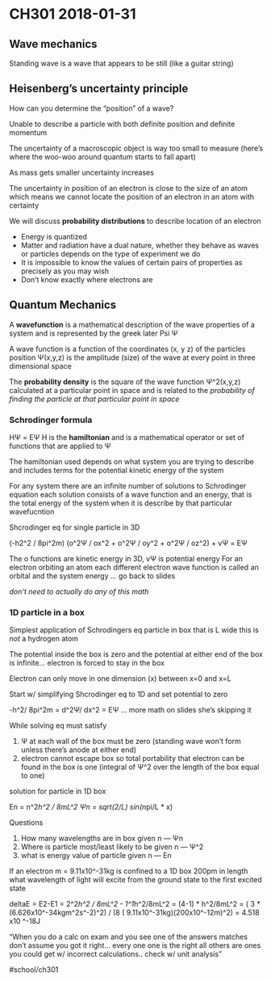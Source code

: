 # CH301 2018-01-31
## Wave mechanics 
Standing wave is a wave that appears to be still (like a guitar string)

## Heisenberg’s uncertainty principle 
How can you determine the “position” of a wave?

Unable to describe a particle with both definite position and definite momentum

The uncertainty of a macroscopic object is way too small to measure (here’s where the woo-woo around quantum starts to fall apart)

As mass gets smaller uncertainty increases

The uncertainty in position of an electron is close to the size of an atom which means we cannot locate the position of an electron in an atom with certainty

We will discuss **probability distributions** to describe location of an electron

* Energy is quantized
* Matter and radiation have a dual nature, whether they behave as waves or particles depends on the type of experiment we do
* It is impossible to know the values of certain pairs of properties as precisely as you may wish
* Don’t know exactly where electrons are

## Quantum Mechanics
A **wavefunction** is a mathematical description of the wave properties of a system and is represented by the greek later Psi Ψ

A  wave function is a function of the coordinates (x, y z) of the particles position Ψ(x,y,z) is the  amplitude (size) of the wave at every point in three dimensional space

The **probability density** is the square of the wave function Ψ^2(x,y,z) calculated at a particular point in space and is related to the *probability of finding the particle at that particular point in space* 

### Schrodinger formula
HΨ = EΨ
H is the **hamiltonian** and is a mathematical operator or set of functions that are applied to Ψ

The hamiltonian used depends on what system you are trying to describe and includes terms for the potential kinetic energy of the system

For any system there are an infinite number of solutions to Schrodinger equation each solution consists of a wave function and an energy, that is the total energy of the system when it is describe by that particular wavefucntion 

Shcrodinger eq for single particle in 3D

(-h2^2 / 8pi^2m) (o^2Ψ / ox^2 + o^2Ψ / oy^2 + o^2Ψ / oz^2) + vΨ = EΨ

The o functions are kinetic energy in 3D, vΨ is potential energy
For an electron orbiting an atom each different electron wave function is called an orbital and the system energy … go back to slides

*don’t need to actually do any of this math*

### 1D particle in a box
 Simplest application of Schrodingers eq
particle in box that is L wide
this is *not* a hydrogen atom

The potential inside the box is zero and the potential at either end of the box is infinite… electron is forced to stay in the box 

Electron can only move in one dimension (x) between x=0 and x=L

Start w/ simplifying Shcrodinger eq to 1D and set potential to zero

-h^2/ 8pi^2m = d^2Ψ/ dx^2 = EΨ
… more math on slides she’s skipping it

While solving eq must satisfy
1. Ψ at each wall of the box must be zero (standing wave won’t form unless there’s anode at either end)
2. electron cannot escape box so total portability that electron can be found in the box is one (integral of Ψ^2 over the length of the box equal to one)

solution for particle in 1D box

En = n^2*h^2 / 8mL^2
Ψn = sqrt(2/L) sin(n*pi/L * x)

Questions
1. How many wavelengths are in box given n — Ψn
2. Where is particle most/least likely to be given n — Ψ^2
3. what is energy value of particle given n — En

If an electron m = 9.11x10^-31kg is confined to a 1D box 200pm in length what wavelength of light will excite from the ground state to the first excited state 

deltaE = E2-E1 = 2^2*h^2 / 8mL^2 - 1^1*h^2/8mL^2 = (4-1) * h^2/8mL^2 = ( 3 * (6.626x10^-34kgm^2s^-2)^2) / (8 ( 9.11x10^-31kg)(200x10^-12m)^2) = 4.518 x10 ^-18J

“When you do a calc on exam and you see one of the answers matches don’t assume you got it right… every one one is the right all others are ones you could get w/ incorrect calculations.. check w/ unit analysis”





#school/ch301